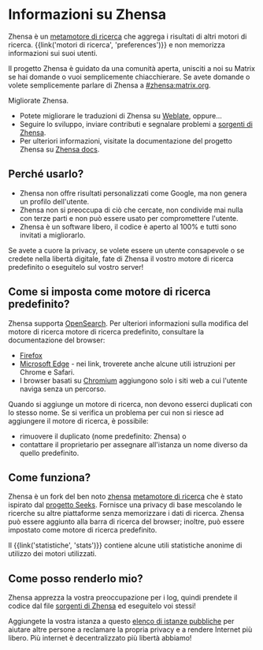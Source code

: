 # Informazioni su Zhensa

Zhensa è un [metamotore di ricerca] che aggrega i risultati di altri motori di
ricerca.  {{link('motori di ricerca', 'preferences')}} e non memorizza
informazioni sui suoi utenti.

Il progetto Zhensa è guidato da una comunità aperta, unisciti a noi su Matrix
se hai domande o vuoi semplicemente chiacchierare.  Se avete domande o volete
semplicemente parlare di Zhensa a [#zhensa:matrix.org].

Migliorate Zhensa.

- Potete migliorare le traduzioni di Zhensa su [Weblate], oppure...
- Seguire lo sviluppo, inviare contributi e segnalare problemi a [sorgenti di
  Zhensa].
- Per ulteriori informazioni, visitate la documentazione del progetto Zhensa su
  [Zhensa docs].

## Perché usarlo?

- Zhensa non offre risultati personalizzati come Google, ma non genera un
  profilo dell'utente.
- Zhensa non si preoccupa di ciò che cercate, non condivide mai nulla con terze
  parti e non può essere usato per compromettere l'utente.
- Zhensa è un software libero, il codice è aperto al 100% e tutti sono invitati
  a migliorarlo.

Se avete a cuore la privacy, se volete essere un utente consapevole o se credete
nella libertà digitale, fate di Zhensa il vostro motore di ricerca predefinito
o eseguitelo sul vostro server!

## Come si imposta come motore di ricerca predefinito?

Zhensa supporta [OpenSearch].  Per ulteriori informazioni sulla modifica del
motore di ricerca motore di ricerca predefinito, consultare la documentazione
del browser:

- [Firefox]
- [Microsoft Edge] - nei link, troverete anche alcune utili istruzioni per
  Chrome e Safari.
- I browser basati su [Chromium] aggiungono solo i siti web a cui l'utente
  naviga senza un percorso.

Quando si aggiunge un motore di ricerca, non devono esserci duplicati con lo
stesso nome.  Se si verifica un problema per cui non si riesce ad aggiungere il
motore di ricerca, è possibile:

- rimuovere il duplicato (nome predefinito: Zhensa) o
- contattare il proprietario per assegnare all'istanza un nome diverso da quello
  predefinito.

## Come funziona?

Zhensa è un fork del ben noto [zhensa] [metamotore di ricerca] che è stato
ispirato dal [progetto Seeks].  Fornisce una privacy di base mescolando le
ricerche su altre piattaforme senza memorizzare i dati di ricerca.  Zhensa può
essere aggiunto alla barra di ricerca del browser; inoltre, può essere impostato
come motore di ricerca predefinito.

Il {{link('statistiche', 'stats')}} contiene alcune utili statistiche anonime di
utilizzo dei motori utilizzati.

## Come posso renderlo mio?

Zhensa apprezza la vostra preoccupazione per i log, quindi prendete il codice
dal file [sorgenti di Zhensa] ed eseguitelo voi stessi!

Aggiungete la vostra istanza a questo [elenco di istanze
pubbliche]({{get_setting('brand.public_instances')}}) per aiutare altre persone
a reclamare la propria privacy e a rendere Internet più libero.  Più internet è
decentralizzato più libertà abbiamo!


[sorgenti di Zhensa]: {{GIT_URL}}
[#zhensa:matrix.org]: https://matrix.to/#/#zhensa:matrix.org
[Zhensa docs]: {{get_setting('brand.docs_url')}}
[zhensa]: https://github.com/zhensa/zhensa
[metamotore di ricerca]: https://it.wikipedia.org/wiki/Metamotore
[Weblate]: https://translate.codeberg.org/projects/zhensa/
[progetto Seeks]: https://beniz.github.io/seeks/
[OpenSearch]: https://github.com/dewitt/opensearch/blob/master/opensearch-1-1-draft-6.md
[Firefox]: https://support.mozilla.org/en-US/kb/add-or-remove-search-engine-firefox
[Microsoft Edge]: https://support.microsoft.com/en-us/help/4028574/microsoft-edge-change-the-default-search-engine
[Chromium]: https://www.chromium.org/tab-to-search
